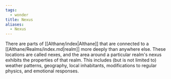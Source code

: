 ```yaml
---
tags:
  - wonder
title: Nexus
aliases:
  - Nexus
---
```


There are parts of [[Althane/index|Althane]] that are connected to a [[Althane/Realms/index.md|realm]] more deeply than anywhere else. These locations are called nexes, and the area around a particular realm's nexus exhibits the properties of that realm. This includes (but is not limited to) weather patterns, geography, local inhabitants, modifications to regular physics, and emotional responses.